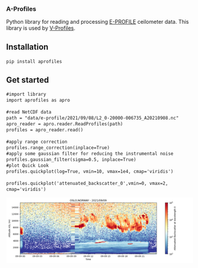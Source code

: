 ### A-Profiles

Python library for reading and processing [E-PROFILE](https://e-profile.eu/#/cm_profile) ceilometer data. This library is used by [V-Profiles](https://aerocom-vprofiles.met.no).

## Installation
`pip install aprofiles`

## Get started
```
#import library
import aprofiles as apro

#read NetCDF data
path = "data/e-profile/2021/09/08/L2_0-20000-006735_A20210908.nc"
apro_reader = apro.reader.ReadProfiles(path)
profiles = apro_reader.read()

#apply range correction
profiles.range_correction(inplace=True)
#apply some gaussian filter for reducing the instrumental noise
profiles.gaussian_filter(sigma=0.5, inplace=True)
#plot Quick Look
profiles.quickplot(log=True, vmin=10, vmax=1e4, cmap='viridis')

profiles.quickplot('attenuated_backscatter_0',vmin=0, vmax=2, cmap='viridis')
``` 

<img src="examples/QL-AttenuatedBackscatter-20210909.png" title="Example of Attenuated Backscatter Signal" width="800"/>